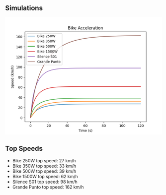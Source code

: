 
## Simulations
![Simulation](images/simulation.png "Simulation")

## Top Speeds
- Bike 250W top speed: 27 km/h
- Bike 350W top speed: 33 km/h
- Bike 500W top speed: 39 km/h
- Bike 1500W top speed: 62 km/h
- Silence S01 top speed: 98 km/h
- Grande Punto top speed: 162 km/h
